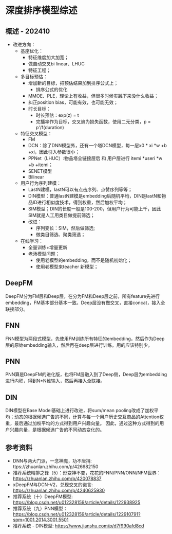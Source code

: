 # 深度排序模型综述

## 概述 - 202410

* 改进方向：
  * 基座优化：
    * 特征维度加大加宽；
    * 做自动交叉bi linear、LHUC
    * 特征工程；
  * 多目标预估：
    * 增加新的目标，把预估结果加到排序公式上；
      * 排序公式的优化
    * MMOE、PLE，理论上有收益，但很多时候实践下来没什么收益；
    * 纠正position bias，可能有效，也可能无效；
    * 时长目标：
      * 时长预估：exp(z) = t
      * 完播率作为目标，交叉熵为损失函数，使用二元分类，p = p'/f(duration)
  * 特征交叉模型：
    * FM
    * DCN：除了DNN模型外，还有一个塔DCN模型，每一层x0 * xi *w +b +xi，因此引入参数很小；
    * PPNet（LHUC）:物品塔全链接层后 和 用户层进行 itemi *useri *w +b +itemi；
    * SENET模型
    * Bilinear
  * 用户行为序列建模：
    * LastN建模，lastN可以有点击序列、点赞序列等等；
    * DIN模型：普通lastN建模是embedding后随机平均，DIN是lastN和物品ID进行相似度技术，得到权重，然后加权平均；
    * SIM模型；DIN的长度一般是100-200，但用户行为可能上千，因此SIM就是人工用类目做提前筛选；
    * 改进：
      * 序列变长：SIM，然后做筛选;
      * 做类目筛选、聚类筛选；
  * 在线学习：
    * 全量训练+增量更新
    * 老汤模型问题；
      * 使用老模型的embedding，而不是随机初始化；
      * 使用老模型来teacher 新模型；

## DeepFM

DeepFM分为FM层和Deep层，在分为FM和Deep层之前，所有feature先进行embedding，FM基本部分基本一致。Deep层没有做交叉，直接concat，接入全联接部分。

## FNN

FNN模型为两段式模型，先使用FM训练所有特征的embedding，然后作为Deep层的原始embedding输入，然后再在deep层进行训练。用的应该特别少。

## PNN

PNN算是DeepFM的进化版，也将FM层融入到了Deep侧，Deep层为embedding进行内积，得到N*N维输入，然后再接入全联接。

## DIN

DIN模型在Base Model基础上进行改进，将sum/mean pooling改成了加权平均；动态的根据候选广告的不同，计算与每一个用户历史交互商品的Attention权重，最后通过加权平均的方式得到用户兴趣向量。 因此，通过这种方式得到的用户兴趣向量，是根据候选广告的不同动态变化的。

## 参考资料

* DNN与两大门派，一念神魔，功不唐捐: ttps://zhuanlan.zhihu.com/p/426682150
* 推荐系统精排之锋（5）：形变神不变，花花的FNN/PNN/ONN/NFM世界：https://zhuanlan.zhihu.com/p/420078837
* xDeepFM与DCN-V2，兑现交叉的诺言: https://zhuanlan.zhihu.com/p/4240625930
* 推荐系统（十）DeepFM模型: https://blog.csdn.net/u012328159/article/details/122938925
* 推荐系统（九）PNN模型：https://blog.csdn.net/u012328159/article/details/122910791?spm=1001.2014.3001.5501
* 推荐系统 - DIN模型: https://www.jianshu.com/p/d7f990afd8cd